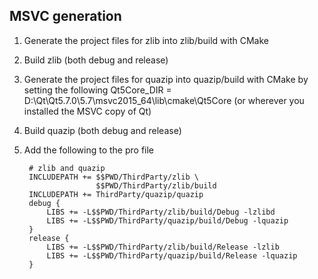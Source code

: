 MSVC generation
---------------

1. Generate the project files for zlib into zlib/build with CMake

2. Build zlib (both debug and release)

3. Generate the project files for quazip into quazip/build with CMake by setting the following
        Qt5Core_DIR = D:\Qt\Qt5.7.0\5.7\msvc2015_64\lib\cmake\Qt5Core (or wherever you installed the MSVC copy of Qt)
        
5. Build quazip (both debug and release)

6. Add the following to the pro file

        # zlib and quazip
        INCLUDEPATH += $$PWD/ThirdParty/zlib \
                       $$PWD/ThirdParty/zlib/build
        INCLUDEPATH += ThirdParty/quazip/quazip
        debug {
            LIBS += -L$$PWD/ThirdParty/zlib/build/Debug -lzlibd
            LIBS += -L$$PWD/ThirdParty/quazip/build/Debug -lquazip
        }
        release {
            LIBS += -L$$PWD/ThirdParty/zlib/build/Release -lzlib
            LIBS += -L$$PWD/ThirdParty/quazip/build/Release -lquazip
        }